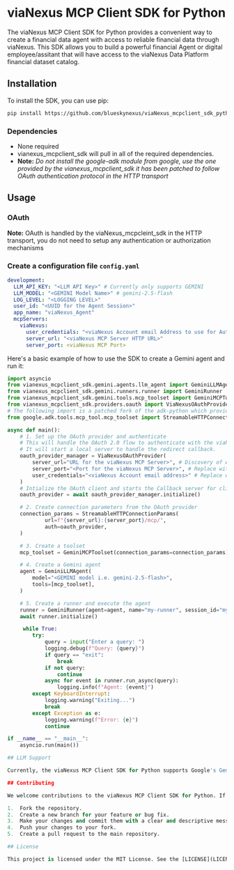 # viaNexus MCP Client SDK for Python

The viaNexus MCP Client SDK for Python provides a convenient way to create a financial data agent with access to reliable financial data through viaNexus.
This SDK allows you to build a powerful financial Agent or digital employee/assitant that will have access to the viaNexus Data Platform financial dataset catalog.

## Installation

To install the SDK, you can use pip:

```bash
pip install https://github.com/blueskynexus/viaNexus_mcpclient_sdk_python/archive/refs/tags/v0.1.9-pre.tar.gz
```
### Dependencies
- None required
- vianexus_mcpclient_sdk will pull in all of the required dependencies.
- **Note:** _Do not install the google-adk module from google, use the one provided by the vianexus_mcpclient_sdk it has been patched to follow OAuth authentication protocol in the HTTP transport_

## Usage
### OAuth
**Note:** OAuth is handled by the viaNexus_mcpcleint_sdk in the HTTP transport, you do not need to setup any authentication or authorization mechanisms
### Create a configuration file `config.yaml`
```yaml
development:
  LLM_API_KEY: "<LLM API Key>" # Currently only supports GEMINI
  LLM_MODEL: "<GEMINI Model Name>" # gemini-2.5-flash
  LOG_LEVEL: "<LOGGING LEVEL>"
  user_id: "<UUID for the Agent Session>"
  app_name: "viaNexus_Agent"
  mcpServers:
    viaNexus:
      user_credentials: "<viaNexus Account email Address to use for Authentication/Authorization>"
      server_url: "<viaNexus MCP Server HTTP URL>"
      server_port: <viaNexus MCP Port>
```

Here's a basic example of how to use the SDK to create a Gemini agent and run it:

```python
import asyncio
from vianexus_mcpclient_sdk.gemini.agents.llm_agent import GeminiLLMAgent
from vianexus_mcpclient_sdk.gemini.runners.runner import GeminiRunner
from vianexus_mcpclient_sdk.gemini.tools.mcp_toolset import GeminiMCPToolset
from vianexus_mcpclient_sdk.providers.oauth import ViaNexusOAuthProvider
# The following import is a patched fork of the adk-python which provides support for OAuth protocol through HTTP transport
from google.adk.tools.mcp_tool.mcp_toolset import StreamableHTTPConnectionParams 

async def main():
    # 1. Set up the OAuth provider and authenticate
    # This will handle the OAuth 2.0 flow to authenticate with the viaNexus MCP server.
    # It will start a local server to handle the redirect callback.
    oauth_provider_manager = ViaNexusOAuthProvider(
        server_url="URL for the viaNexus MCP Server>", # Discovery of Auth server, the server providing /.well-known/oauth-protected-resource
        server_port="<Port for the viaNexus MCP Server>", # Replace with viaNexus MCP server port
        user_credentials="<viaNexus Account email address>" # Replace with email address to use for Authorization and Authentication
    )
    # Intialize the OAuth client and starts the Callback server for client side of OAuth2.0/2.1
    oauth_provider = await oauth_provider_manager.initialize()

    # 2. Create connection parameters from the OAuth provider
    connection_params = StreamableHTTPConnectionParams(
            url=f"{server_url}:{server_port}/mcp/",
            auth=oauth_provider,
    )

    # 3. Create a toolset
    mcp_toolset = GeminiMCPToolset(connection_params=connection_params)

    # 4. Create a Gemini agent
    agent = GeminiLLMAgent(
        model="<GEMINI model i.e. gemini-2.5-flash>",
        tools=[mcp_toolset],
    )

    # 5. Create a runner and execute the agent
    runner = GeminiRunner(agent=agent, name="my-runner", session_id="my-session")
    await runner.initialize()

     while True:
        try:
            query = input("Enter a query: ")
            logging.debug(f"Query: {query}")
            if query == "exit":
                break
            if not query:
                continue
            async for event in runner.run_async(query):
                logging.info(f"Agent: {event}")
        except KeyboardInterrupt:
            logging.warning("Exiting...")
            break
        except Exception as e:
            logging.warning(f"Error: {e}")
            continue

if __name__ == "__main__":
    asyncio.run(main())

## LLM Support

Currently, the viaNexus MCP Client SDK for Python supports Google's Gemini family of models. As the SDK matures, we plan to extend support to other Large Language Models (LLMs) to provide a wider range of options for your conversational AI applications.

## Contributing

We welcome contributions to the viaNexus MCP Client SDK for Python. If you would like to contribute, please follow these steps:

1.  Fork the repository.
2.  Create a new branch for your feature or bug fix.
3.  Make your changes and commit them with a clear and descriptive message.
4.  Push your changes to your fork.
5.  Create a pull request to the main repository.

## License

This project is licensed under the MIT License. See the [LICENSE](LICENSE) file for more details. 

